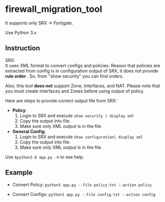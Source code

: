 # firewall_migration_tool
It supports only SRX -> Fortigate.

Use Python 3.x

## Instruction

SRX:<br />
  It uses XML format to convert configs and policies. Reason that policies are extracted from config is in configuration output of SRX, it does not provide **rule order** . So, from "show security" you can find orders.

  Also, this tool **does not** support Zone, Interfaces, and NAT. Please note that you must create interfaces and Zones before using output of policy.

Here are steps to provide correct output file from SRX:

- __Policy__:
  1. Login to SRX and execute `show security | display xml`
  2. Copy the output into file.
    1. Make sure only XML output is in the file.
- __General Config__:
  1. Login to SRX and execute `show configuration| display xml`
  2. Copy the output into file.
    1. Make sure only XML output is in the file.

Use `$python3.8 app.py -h` to see help.

## Example
- Convert Policy: `python3 app.py --file policy.txt --action policy`

- Convert Configs: `python3 app.py --file config.txt --action config`